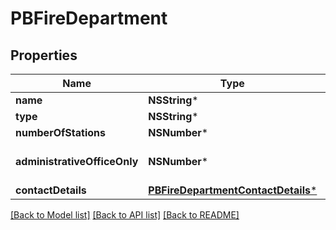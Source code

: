 # PBFireDepartment

## Properties
Name | Type | Description | Notes
------------ | ------------- | ------------- | -------------
**name** | **NSString*** |  | [optional] 
**type** | **NSString*** |  | [optional] 
**numberOfStations** | **NSNumber*** |  | [optional] 
**administrativeOfficeOnly** | **NSNumber*** |  | [optional] [default to @0]
**contactDetails** | [**PBFireDepartmentContactDetails***](PBFireDepartmentContactDetails.md) |  | [optional] 

[[Back to Model list]](../README.md#documentation-for-models) [[Back to API list]](../README.md#documentation-for-api-endpoints) [[Back to README]](../README.md)


